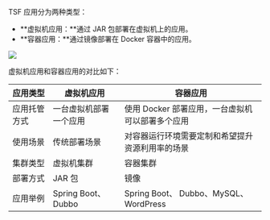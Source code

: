 TSF 应用分为两种类型：

- **虚拟机应用：**通过 JAR 包部署在虚拟机上的应用。
- **容器应用：**通过镜像部署在 Docker 容器中的应用。

![](https://main.qcloudimg.com/raw/3c98311621ab5160bbd82301eea9d543.png)

虚拟机应用和容器应用的对比如下：

|应用类型|虚拟机应用|容器应用|
|---|---|---|
|应用托管方式| 一台虚拟机部署一个应用 | 使用 Docker 部署应用，一台虚拟机可以部署多个应用|
|使用场景| 传统部署场景 | 对容器运行环境需要定制和希望提升资源利用率的场景|
|集群类型|虚拟机集群|容器集群|
|部署方式|JAR 包|镜像|
|应用举例|Spring Boot、 Dubbo|Spring Boot、 Dubbo、MySQL、WordPress|


